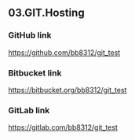 ## 03.GIT.Hosting

### GitHub link
https://github.com/bb8312/git_test

### Bitbucket link
https://bitbucket.org/bb8312/git_test

### GitLab link
https://gitlab.com/bb8312/git_test
